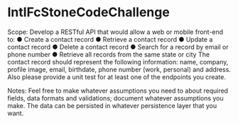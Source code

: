 # IntlFcStoneCodeChallenge

Scope:
Develop a RESTful API that would allow a web or mobile front-end to:
● Create a contact record
● Retrieve a contact record
● Update a contact record
● Delete a contact record
● Search for a record by email or phone number
● Retrieve all records from the same state or city
The contact record should represent the following information: name, company, profile image, email,
birthdate, phone number (work, personal) and address.
Also please provide a unit test for at least one of the endpoints you create.

Notes:
Feel free to make whatever assumptions you need to about required fields, data formats and
validations; document whatever assumptions you make. The data can be persisted in whatever
persistence layer that you want.
